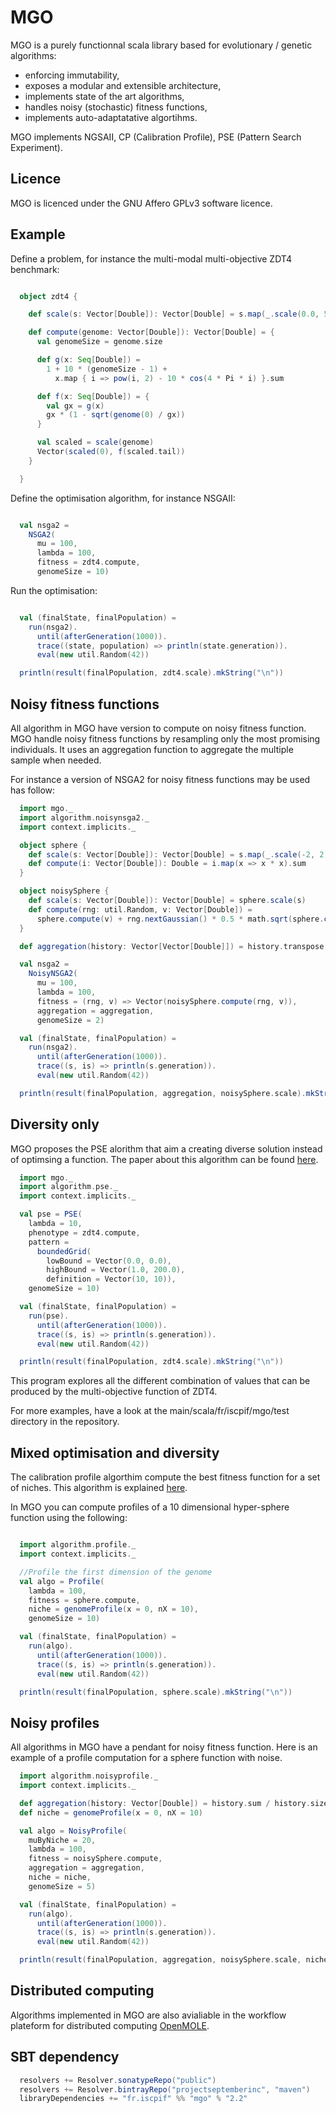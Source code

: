 MGO
===

MGO is a purely functionnal scala library based for evolutionary / genetic algorithms:
* enforcing immutability,
* exposes a modular and extensible architecture,
* implements state of the art algorithms,
* handles noisy (stochastic) fitness functions,
* implements auto-adaptatative algortihms.

MGO implements NGSAII, CP (Calibration Profile), PSE (Pattern Search Experiment).

Licence
-------

MGO is licenced under the GNU Affero GPLv3 software licence. 

Example
-------

Define a problem, for instance the multi-modal multi-objective ZDT4 benchmark:

```scala

  object zdt4 {

    def scale(s: Vector[Double]): Vector[Double] = s.map(_.scale(0.0, 5.0))

    def compute(genome: Vector[Double]): Vector[Double] = {
      val genomeSize = genome.size

      def g(x: Seq[Double]) =
        1 + 10 * (genomeSize - 1) +
          x.map { i => pow(i, 2) - 10 * cos(4 * Pi * i) }.sum

      def f(x: Seq[Double]) = {
        val gx = g(x)
        gx * (1 - sqrt(genome(0) / gx))
      }

      val scaled = scale(genome)
      Vector(scaled(0), f(scaled.tail))
    }

  }

```

Define the optimisation algorithm, for instance NSGAII:

```scala

  val nsga2 =
    NSGA2(
      mu = 100,
      lambda = 100,
      fitness = zdt4.compute,
      genomeSize = 10)

```

Run the optimisation:

```scala

  val (finalState, finalPopulation) =
    run(nsga2).
      until(afterGeneration(1000)).
      trace((state, population) => println(state.generation)).
      eval(new util.Random(42))

  println(result(finalPopulation, zdt4.scale).mkString("\n"))

```

Noisy fitness functions
-----------------------

All algorithm in MGO have version to compute on noisy fitness function. MGO handle noisy fitness functions by resampling
only the most promising individuals. It uses an aggregation function to aggregate the multiple sample when needed.

For instance a version of NSGA2 for noisy fitness functions may be used has follow:

```scala
  import mgo._
  import algorithm.noisynsga2._
  import context.implicits._

  object sphere {
    def scale(s: Vector[Double]): Vector[Double] = s.map(_.scale(-2, 2))
    def compute(i: Vector[Double]): Double = i.map(x => x * x).sum
  }

  object noisySphere {
    def scale(s: Vector[Double]): Vector[Double] = sphere.scale(s)
    def compute(rng: util.Random, v: Vector[Double]) =
      sphere.compute(v) + rng.nextGaussian() * 0.5 * math.sqrt(sphere.compute(v))
  }

  def aggregation(history: Vector[Vector[Double]]) = history.transpose.map { o => o.sum / o.size }

  val nsga2 =
    NoisyNSGA2(
      mu = 100,
      lambda = 100,
      fitness = (rng, v) => Vector(noisySphere.compute(rng, v)),
      aggregation = aggregation,
      genomeSize = 2)

  val (finalState, finalPopulation) =
    run(nsga2).
      until(afterGeneration(1000)).
      trace((s, is) => println(s.generation)).
      eval(new util.Random(42))

  println(result(finalPopulation, aggregation, noisySphere.scale).mkString("\n"))
```

Diversity only
--------------

MGO proposes the PSE alorithm that aim a creating diverse solution instead of optimsing a function. The paper about this
algorithm can be found [here](http://journals.plos.org/plosone/article?id=10.1371/journal.pone.0138212).

```scala
  import mgo._
  import algorithm.pse._
  import context.implicits._

  val pse = PSE(
    lambda = 10,
    phenotype = zdt4.compute,
    pattern =
      boundedGrid(
        lowBound = Vector(0.0, 0.0),
        highBound = Vector(1.0, 200.0),
        definition = Vector(10, 10)),
    genomeSize = 10)

  val (finalState, finalPopulation) =
    run(pse).
      until(afterGeneration(1000)).
      trace((s, is) => println(s.generation)).
      eval(new util.Random(42))

  println(result(finalPopulation, zdt4.scale).mkString("\n"))
```

This program explores all the different combination of values that can be produced by the multi-objective function of ZDT4.

For more examples, have a look at the main/scala/fr/iscpif/mgo/test directory in the repository.

Mixed optimisation and diversity
--------------------------------

The calibration profile algorthim compute the best fitness function for a set of niches. This algorithm is explained [here](http://jasss.soc.surrey.ac.uk/18/1/12.html).

In MGO you can compute profiles of a 10 dimensional hyper-sphere function using the following:

```scala

  import algorithm.profile._
  import context.implicits._

  //Profile the first dimension of the genome
  val algo = Profile(
    lambda = 100,
    fitness = sphere.compute,
    niche = genomeProfile(x = 0, nX = 10),
    genomeSize = 10)

  val (finalState, finalPopulation) =
    run(algo).
      until(afterGeneration(1000)).
      trace((s, is) => println(s.generation)).
      eval(new util.Random(42))

  println(result(finalPopulation, sphere.scale).mkString("\n"))
```

Noisy profiles
--------------

All algorithms in MGO have a pendant for noisy fitness function. Here is an example of a profile computation for a sphere
function with noise.

```scala
  import algorithm.noisyprofile._
  import context.implicits._

  def aggregation(history: Vector[Double]) = history.sum / history.size
  def niche = genomeProfile(x = 0, nX = 10)

  val algo = NoisyProfile(
    muByNiche = 20,
    lambda = 100,
    fitness = noisySphere.compute,
    aggregation = aggregation,
    niche = niche,
    genomeSize = 5)

  val (finalState, finalPopulation) =
    run(algo).
      until(afterGeneration(1000)).
      trace((s, is) => println(s.generation)).
      eval(new util.Random(42))

  println(result(finalPopulation, aggregation, noisySphere.scale, niche).mkString("\n"))

```

Distributed computing
---------------------

Algorithms implemented in MGO are also avialiable in the workflow plateform for distributed computing [OpenMOLE](http://openmole.org).
  
SBT dependency
----------------
```scala
  resolvers += Resolver.sonatypeRepo("public")
  resolvers += Resolver.bintrayRepo("projectseptemberinc", "maven")
  libraryDependencies += "fr.iscpif" %% "mgo" % "2.2"  
```
